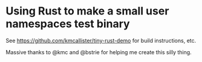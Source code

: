 # Using Rust to make a small user namespaces test binary

See https://github.com/kmcallister/tiny-rust-demo for build instructions, etc.

Massive thanks to @kmc and @bstrie for helping me create this silly thing.
